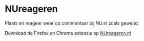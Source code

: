 # NUreageren
Plaats en reageer weer op commentaar bij NU.nl zoals gewend.

Download de Firefox en Chrome extensie op [NUreageren.nl](https://nureageren.nl)
